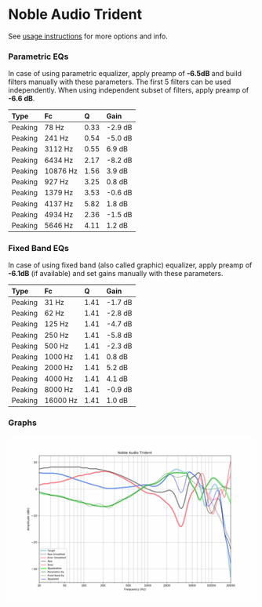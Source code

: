 # Noble Audio Trident
See [usage instructions](https://github.com/jaakkopasanen/AutoEq#usage) for more options and info.

### Parametric EQs
In case of using parametric equalizer, apply preamp of **-6.5dB** and build filters manually
with these parameters. The first 5 filters can be used independently.
When using independent subset of filters, apply preamp of **-6.6 dB**.

| Type    | Fc       |    Q | Gain    |
|:--------|:---------|:-----|:--------|
| Peaking | 78 Hz    | 0.33 | -2.9 dB |
| Peaking | 241 Hz   | 0.54 | -5.0 dB |
| Peaking | 3112 Hz  | 0.55 | 6.9 dB  |
| Peaking | 6434 Hz  | 2.17 | -8.2 dB |
| Peaking | 10876 Hz | 1.56 | 3.9 dB  |
| Peaking | 927 Hz   | 3.25 | 0.8 dB  |
| Peaking | 1379 Hz  | 3.53 | -0.6 dB |
| Peaking | 4137 Hz  | 5.82 | 1.8 dB  |
| Peaking | 4934 Hz  | 2.36 | -1.5 dB |
| Peaking | 5646 Hz  | 4.11 | 1.2 dB  |

### Fixed Band EQs
In case of using fixed band (also called graphic) equalizer, apply preamp of **-6.1dB**
(if available) and set gains manually with these parameters.

| Type    | Fc       |    Q | Gain    |
|:--------|:---------|:-----|:--------|
| Peaking | 31 Hz    | 1.41 | -1.7 dB |
| Peaking | 62 Hz    | 1.41 | -2.8 dB |
| Peaking | 125 Hz   | 1.41 | -4.7 dB |
| Peaking | 250 Hz   | 1.41 | -5.8 dB |
| Peaking | 500 Hz   | 1.41 | -2.3 dB |
| Peaking | 1000 Hz  | 1.41 | 0.8 dB  |
| Peaking | 2000 Hz  | 1.41 | 5.2 dB  |
| Peaking | 4000 Hz  | 1.41 | 4.1 dB  |
| Peaking | 8000 Hz  | 1.41 | -0.9 dB |
| Peaking | 16000 Hz | 1.41 | 1.0 dB  |

### Graphs
![](./Noble%20Audio%20Trident.png)